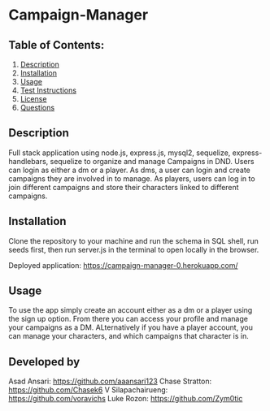 # Campaign-Manager 


  ## Table of Contents:
  1. [Description](#description)
  2. [Installation](#installation)
  3. [Usage](#usage)
  4. [Test Instructions](#testInstructions)
  5. [License](#license)
  6. [Questions](#questions)
  ## Description 

  Full stack application using node.js, express.js, mysql2, sequelize, express-handlebars, sequelize to organize and manage Campaigns in DND. Users can login as either a dm or a player. As dms, a user can login and create campaigns they are involved in to manage. As players, users can log in to join different campaigns and store their characters linked to different campaigns.


  ## Installation 

  Clone the repository to your machine and run the schema in SQL shell, run seeds first, then run server.js in the terminal to open locally in the browser.

  Deployed application: https://campaign-manager-0.herokuapp.com/


  ## Usage 

  To use the app simply create an account either as a dm or a player using the sign up option. From there you can access your profile and manage your campaigns as a DM. ALternatively if you have a player account, you can manage your characters, and which campaigns that character is in.

 ## Developed by

 Asad Ansari: https://github.com/aaansari123
 Chase Stratton: https://github.com/Chasek6
 V Silapachairueng: https://github.com/voravichs
 Luke Rozon: https://github.com/Zym0tic



